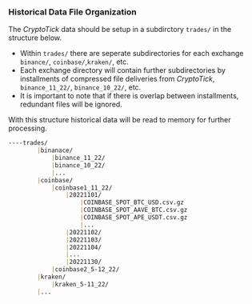 ### Historical Data File Organization

The _CryptoTick_ data should be setup in a subdirctory `trades/` in the structure below.
- Within `trades/` there are seperate subdirectories for each exchange `binance/`, `coinbase/`,`kraken/`, etc.
- Each exchange directory will contain further subdirectories by installments of compressed file deliveries from _CryptoTick_, `binance_11_22/`, `binance_10_22/`, etc.
- It is important to note that if there is overlap between installments, redundant files will be ignored.

With this structure historical data will be read to memory for further processing. 
```markdown
----trades/
        |binanace/
            |binance_11_22/
            |binance_10_22/
            |...
        |coinbase/
            |coinbase1_11_22/
                |20221101/
                    |COINBASE_SPOT_BTC_USD.csv.gz
                    |COINBASE_SPOT_AAVE_BTC.csv.gz
                    |COINBASE_SPOT_APE_USDT.csv.gz
                    |...
                |20221102/
                |20221103/
                |20221104/
                |...
                |20221130/
            |coinbase2_5-12_22/
        |kraken/
            |kraken_5-11_22/
        |...
```

